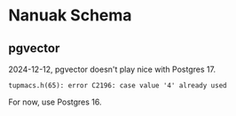 # Nanuak Schema

## pgvector

2024-12-12, pgvector doesn't play nice with Postgres 17.

`tupmacs.h(65): error C2196: case value '4' already used`

For now, use Postgres 16.
